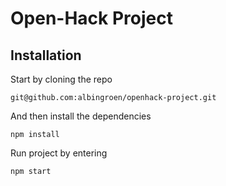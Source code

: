 # Open-Hack Project

## Installation

Start by cloning the repo

    git@github.com:albingroen/openhack-project.git

And then install the dependencies

    npm install

Run project by entering

    npm start
